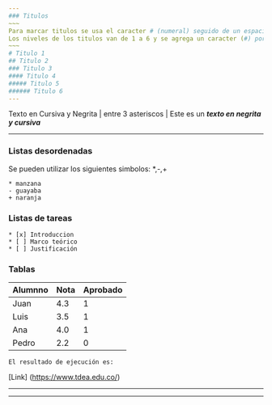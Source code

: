 ```yaml
---
### Titulos 
~~~
Para marcar titulos se usa el caracter # (numeral) seguido de un espacio y el texto que define el titulo.
Los niveles de los titulos van de 1 a 6 y se agrega un caracter (#) por cada nivel, siendo 1 el titulo más grande (# Titulo 1) y 6 el más pequeño (###### Titulo 6).
~~~
# Titulo 1
## Titulo 2
### Titulo 3
#### Titulo 4
##### Titulo 5
###### Titulo 6
---
```


Texto en Cursiva y Negrita | entre 3 asteriscos | Este es un **_texto en negrita y cursiva_**

---
<!--Listas Desordenadas <u>-->
### Listas desordenadas
Se pueden utilizar los siguientes simbolos: *,-,+
~~~
* manzana
- guayaba
+ naranja
~~~
### Listas de tareas
~~~
* [x] Introduccion 
* [ ] Marco teórico
* [ ] Justificación
~~~
### Tablas

Alumnno|Nota|Aprobado
---|---|---
Juan|4.3|1
Luis|3.5|1
Ana|4.0|1
Pedro|2.2|0

~~~
El resultado de ejecución es: 
~~~
[Link] (https://www.tdea.edu.co/)

***
---

